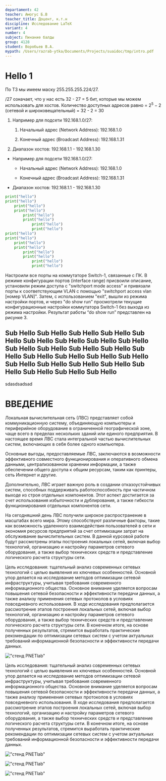 ```yaml
---
departament: 42
teacher: Амогус Б.В
teacher_title: Доцент, к.т.н
discipline: Исследование LaTeX
variant: 4
number: 4
subject: Пинание балды
group: 4128
student: Воробьев В.А.
mypath: /Users/razrab-ytka/Documents/Projects/suaidoc/tmp/intro.pdf
---
```


<!-- markdownlint-disable single-title -->
# Hello 1

По ТЗ мы имеем маску $255.255.255.224 /27.$

/27 означает, что у нас есть 32 - 27 = 5 бит, которые мы можем использовать для хостов.  Количество доступных адресов равно = $2 ^ 5 - 2$ (сетевой и широковещательный)  = 32 - 2 = 30

1. Например для подсети 192.168.1.0/27:

   1. Начальный адрес (Network Address): 192.168.1.0

   2. Конечный адрес (Broadcast Address): 192.168.1.31

2. Диапазон хостов: 192.168.1.1 - 192.168.1.30

- Например для подсети 192.168.1.0/27:

  - Начальный адрес (Network Address): 192.168.1.0

  - Конечный адрес (Broadcast Address): 192.168.1.31

- Диапазон хостов: 192.168.1.1 - 192.168.1.30

```python
print("hello")
print("hello")
	print("hello")
	print("hello")
		print("hello")
		print("hello")
			print("hello")
			print("hello")
print("hello")
print("hello")
	print("hello")
	print("hello")
		print("hello")
		print("hello")
			print("hello")
			print("hello")
```

Настроили все порты на коммутаторе Switch-1, связанные с ПК. В режиме конфигурации портов (interface range) присвоили описание, установили режим доступа с "switchport mode access" и привязали порты к соответствующим VLAN с помощью "switchport access vlan [номер VLAN]". Затем, с использованием "exit", вышли из режима настройки портов, и через "do show run" просмотрели текущие конфигурационные настройки коммутатора Switch-1 без выхода из режима настройки. Результат работы “do show run” представлен на рисунке 3.

## Sub Hello Sub Hello Sub Hello Sub Hello Sub Hello Sub Hello Sub Hello Sub Hello Sub Hello Sub Hello Sub Hello Sub Hello Sub Hello Sub Hello Sub Hello Sub Hello Sub Hello Sub Hello Sub Hello Sub Hello Sub Hello Sub Hello Sub Hello Sub Hello Sub Hello Sub Hello

sdasdsadsad

# ВВЕДЕНИЕ
Локальная вычислительная сеть (ЛВС) представляет собой коммуникационную систему, объединяющую компьютеры и периферийное оборудование в ограниченной географической зоне, чаще всего в пределах нескольких зданий или единого предприятия. В настоящее время ЛВС стала интегральной частью вычислительных систем, включающих в себя более одного компьютера.

Основные выгоды, предоставляемые ЛВС, заключаются в возможности эффективного совместного функционирования и оперативного обмена данными, централизованном хранении информации, а также обеспечении общего доступа к общим ресурсам, таким как принтеры, сеть Интернет и другие.

Дополнительно, ЛВС играет важную роль в создании отказоустойчивых систем, способных поддерживать работоспособность при частичном выходе из строя отдельных компонентов. Этот аспект достигается за счет использования избыточности и дублирования, а также гибкости функционирования отдельных компонентов сети.

На сегодняшний день ЛВС получили широкое распространение в масштабах всего мира. Этому способствуют различные факторы, такие как возможность удаленного взаимодействия пользователей в сети и экономия ресурсов предприятий за счет оптимизации затрат на обслуживание вычислительных систем. В данной курсовой работе будут рассмотрены этапы построения локальных сетей, включая выбор технологий, организацию и настройку параметров сетевого оборудования, а также выбор технических средств и представление логического расчета структуры сети.

Цель исследования: тщательный анализ современных сетевых технологий с целью выявления их ключевых особенностей. Основной упор делается на исследование методов оптимизации сетевой инфраструктуры, учитывая требования современного информационного общества. Основное внимание уделяется вопросам повышения сетевой безопасности и эффективности передачи данных, а также анализу применения сетевых протоколов в условиях повседневного использования. В ходе исследования предполагается рассмотрение этапов построения локальных сетей, включая выбор технологий, организацию и настройку параметров сетевого оборудования, а также выбор технических средств и представление логического расчета структуры сети. В конечном итоге, на основе полученных результатов, стремится выработать практические рекомендации по оптимизации сетевых систем с учетом актуальных требований информационной безопасности и эффективности передачи данных.

!["стенд PNETlab"](image.png)

Цель исследования: тщательный анализ современных сетевых технологий с целью выявления их ключевых особенностей. Основной упор делается на исследование методов оптимизации сетевой инфраструктуры, учитывая требования современного информационного общества. Основное внимание уделяется вопросам повышения сетевой безопасности и эффективности передачи данных, а также анализу применения сетевых протоколов в условиях повседневного использования. В ходе исследования предполагается рассмотрение этапов построения локальных сетей, включая выбор технологий, организацию и настройку параметров сетевого оборудования, а также выбор технических средств и представление логического расчета структуры сети. В конечном итоге, на основе полученных результатов, стремится выработать практические рекомендации по оптимизации сетевых систем с учетом актуальных требований информационной безопасности и эффективности передачи данных.

!["стенд PNETlab"](image.png)

!["стенд PNETlab"](image.png)

!["стенд PNETlab"](image.png)
